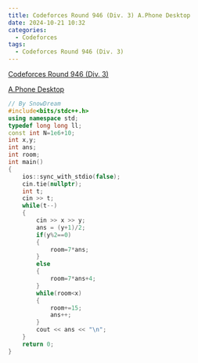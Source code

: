 ```yaml
---
title: Codeforces Round 946 (Div. 3) A.Phone Desktop
date: 2024-10-21 10:32
categories:
  - Codeforces
tags: 
  - Codeforces Round 946 (Div. 3)
---
```

[Codeforces Round 946 (Div. 3)](https://codeforces.com/contest/1974)

[A.Phone Desktop](https://codeforces.com/contest/1974/problem/A)

```cpp
// By SnowDream
#include<bits/stdc++.h>
using namespace std;
typedef long long ll;
const int N=1e6+10;
int x,y;
int ans;
int room;
int main()
{
    ios::sync_with_stdio(false);
    cin.tie(nullptr);
    int t;
    cin >> t;
    while(t--)
    {
        cin >> x >> y;
        ans = (y+1)/2;
        if(y%2==0)
        {
            room=7*ans;
        }
        else
        {
            room=7*ans+4;
        }
        while(room<x)
        {
            room+=15;
            ans++;
        }
        cout << ans << "\n";
    }
    return 0;
}
```

